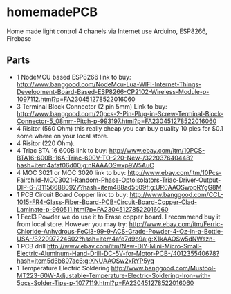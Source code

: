# homemadePCB
Home made light control 4 chanels via Internet use Arduino, ESP8266, Firebase

## Parts 
* 1 NodeMCU based ESP8266 link to buy: http://www.banggood.com/NodeMcu-Lua-WIFI-Internet-Things-Development-Board-Based-ESP8266-CP2102-Wireless-Module-p-1097112.html?p=FA230451278522016060
* 3 Terminal Block Connector (2 pin 5mm) Link to buy: http://www.banggood.com/20pcs-2-Pin-Plug-in-Screw-Terminal-Block-Connector-5_08mm-Pitch-p-993197.html?p=FA230451278522016060
* 4 Risitor (560 Ohm) this really cheap you can buy quality 10 pies for $0.1 some where on your local store. 
* 4 Risitor (220 Ohm).
* 4 Triac BTA 16 600B link to buy: http://www.ebay.com/itm/10PCS-BTA16-600B-16A-Triac-600V-TO-220-New-/322037640448?hash=item4afaf06d00:g:nRAAAOSwxp9W5AuC
* 4 MOC 3021 or MOC 3020 link to buy: http://www.ebay.com/itm/10Pcs-Fairchild-MOC3021-Random-Phase-Optoisolators-Triac-Driver-Output-DIP-6-/311566880927?hash=item488ad5509f:g:UR0AAOSwopRYgG8M
* 1 PCB Circuit Board Copper link to buy: http://www.banggood.com/CCL-1015-FR4-Glass-Fiber-Board-PCB-Circuit-Board-Copper-Clad-Laminate-p-960511.html?p=FA230451278522016060
* 1 Fecl3 Powder we do use it to Erase copper board. I recommend buy it from local store. However you may try: http://www.ebay.com/itm/Ferric-Chloride-Anhydrous-FeCl3-99-9-ACS-Grade-Powder-4-Oz-in-a-Bottle-USA-/322097224602?hash=item4afe7d9b9a:g:X1kAAOSw5dNWszn-
* 1 PCB drill http://www.ebay.com/itm/New-DIY-Mini-Micro-Small-Electric-Aluminum-Hand-Drill-DC-5V-for-Motor-PCB-/401235540678?hash=item5d6b807ac6:g:XNUAAOSw2xRYP5yq
* 1 Temperature Electric Soldering http://www.banggood.com/Mustool-MT223-60W-Adjustable-Temperature-Electric-Soldering-Iron-with-5pcs-Solder-Tips-p-1077119.html?p=FA230451278522016060

